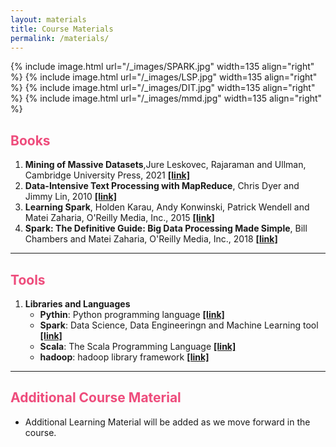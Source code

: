 ```yaml
---
layout: materials
title: Course Materials
permalink: /materials/
---
```


{% include image.html url="/_images/SPARK.jpg" width=135 align="right" %}
{% include image.html url="/_images/LSP.jpg" width=135 align="right" %}
{% include image.html url="/_images/DIT.jpg" width=135 align="right" %}
{% include image.html url="/_images/mmd.jpg" width=135 align="right" %}


<h2 style="color: #ee4c7c;"><b>Books</b></h2>

1. **Mining of Massive Datasets**,Jure Leskovec, Rajaraman and Ullman, Cambridge University Press, 2021 **[[link]](http://infolab.stanford.edu/~ullman/mmds/book.pdf)**
2. **Data-Intensive Text Processing with MapReduce**, Chris Dyer and Jimmy Lin, 2010 **[[link]](https://lintool.github.io/MapReduceAlgorithms/MapReduce-book-final.pdf)**
3. **Learning Spark**, Holden Karau, Andy Konwinski, Patrick Wendell and Matei Zaharia, O'Reilly Media, Inc., 2015 **[[link]](https://cs.famaf.unc.edu.ar/~damian/tmp/bib/Learning_Spark_Lightning-Fast_Big_Data_Analysis.pdf)**
4. **Spark: The Definitive Guide: Big Data Processing Made Simple**, Bill Chambers and Matei Zaharia, O'Reilly Media, Inc., 2018 **[[link]](https://www.oreilly.com/library/view/spark-the-definitive/9781491912201/)**

-------------------------------------------------------------------------------------------------------------------------------

<h2 style="color: #ee4c7c;"><b>Tools</b></h2>

1. **Libraries and Languages**
    - **Pythin**: Python programming language **[[link]](https://www.python.org/)**
    - **Spark**: Data Science, Data Engineeringn and Machine Learning tool **[[link]](https://spark.apache.org/)**
    - **Scala**: The Scala Programming Language **[[link]](https://www.scala-lang.org/)**
    - **hadoop**: hadoop library framework **[[link]](https://hadoop.apache.org/)**


--------------------------------------------------------------------------------------------------------------------------------

<h2 style="color: #ee4c7c;"><b>Additional Course Material</b></h2>

* Additional Learning Material will be added as we move forward in the course.
